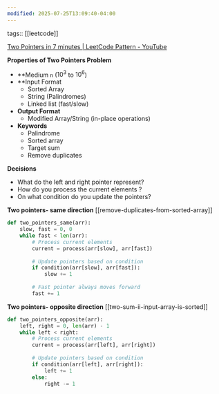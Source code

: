 ```yaml
---
modified: 2025-07-25T13:09:40-04:00
---
```

tags:: [[leetcode]]

[Two Pointers in 7 minutes | LeetCode Pattern - YouTube](https://www.youtube.com/watch?v=QzZ7nmouLTI&list=PLK63NuByH5o-tqaMUHRA4r8ObRW7PWz45&index=1)

**Properties of Two Pointers Problem**
- **Medium `n` ($10^3$ to $10^6$)
- **Input Format
	- Sorted Array
	- String (Palindromes)
	- Linked list (fast/slow)
- **Output Format**
	- Modified Array/String (in-place operations)
- **Keywords**
	- Palindrome
	- Sorted array
	- Target sum
	- Remove duplicates


**Decisions**
- What do the left and right pointer represent?
- How do you process the current elements ?
- On what condition do you update the pointers?

**Two pointers- same direction**
[[remove-duplicates-from-sorted-array]]
```python
def two_pointers_same(arr):
    slow, fast = 0, 0
    while fast < len(arr):
        # Process current elements
        current = process(arr[slow], arr[fast])
        
        # Update pointers based on condition
        if condition(arr[slow], arr[fast]):
            slow += 1
        
        # Fast pointer always moves forward
        fast += 1

```

**Two pointers- opposite direction**
[[two-sum-ii-input-array-is-sorted]]
```python
def two_pointers_opposite(arr):
    left, right = 0, len(arr) - 1
    while left < right:
        # Process current elements
        current = process(arr[left], arr[right])
        
        # Update pointers based on condition
        if condition(arr[left], arr[right]):
            left += 1
        else:
            right -= 1

```
